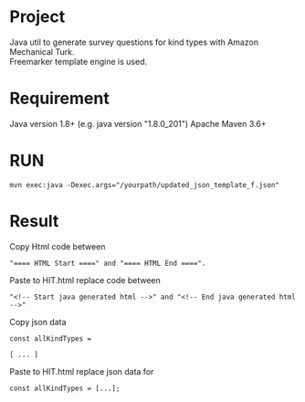 # Project
Java util to generate survey questions for kind types with Amazon Mechanical Turk.  
Freemarker template engine is used.  

# Requirement
Java version 1.8+ (e.g. java version "1.8.0_201")
Apache Maven 3.6+

# RUN
```
mvn exec:java -Dexec.args="/yourpath/updated_json_template_f.json"
```

# Result
Copy Html code between
```
"==== HTML Start ====" and "==== HTML End ====". 
```
Paste to HIT.html replace code between
```
"<!-- Start java generated html -->" and "<!-- End java generated html -->"
```
Copy json data
```
const allKindTypes =

[ ... ]
```
Paste to HIT.html replace json data for
```
const allKindTypes = [...];
```